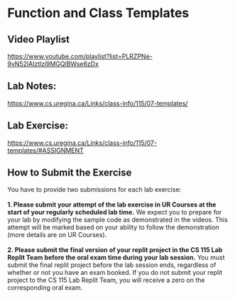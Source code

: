 # Function and Class Templates

## Video Playlist
https://www.youtube.com/playlist?list=PLRZPNe-9vN52lAlztlzi9MGQlBWse6zDx

## Lab Notes:
https://www.cs.uregina.ca/Links/class-info/115/07-templates/

## Lab Exercise:
https://www.cs.uregina.ca/Links/class-info/115/07-templates/#ASSIGNMENT

## How to Submit the Exercise

You have to provide two submissions for each lab exercise: 
<br>
<br>
**1. Please submit your attempt of the lab exercise in UR Courses at the start of your regularly scheduled lab time.** We expect you to prepare for your lab by modifying the sample code as demonstrated in the videos. This attempt will be marked based on your ability to follow the demonstration (more details are on UR Courses).
<br>
<br>
**2. Please submit the final version of your replit project in the CS 115 Lab Replit Team before the oral exam time during your lab session.** You must submit the final replit project before the lab session ends, regardless of whether or not you have an exam booked. If you do not submit your replit project to the CS 115 Lab Replit Team, you will receive a zero on the corresponding oral exam.
  
  